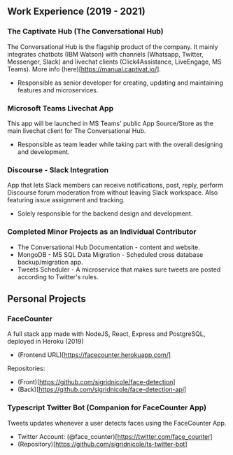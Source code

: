 ## Work Experience (2019 - 2021)

### The Captivate Hub (The Conversational Hub)

The Conversational Hub is the flagship product of the company. It mainly integrates chatbots (IBM Watson) with channels (Whatsapp,
Twitter, Messenger, Slack) and livechat clients (Click4Assistance, LiveEngage, MS Teams). More info (here)[https://manual.captivat.io/].

- Responsible as senior developer for creating, updating and maintaining features and microservices.


### Microsoft Teams Livechat App

This app will be launched in MS Teams' public App Source/Store as the main livechat client for The Conversational Hub.

- Responsible as team leader while taking part with the overall designing and development.

### Discourse - Slack Integration

App that lets Slack members can receive notifications, post, reply, perform Discourse forum moderation from without leaving Slack workspace. Also featuring issue assignment and tracking.

- Solely responsible for the backend design and development.

### Completed Minor Projects as an Individual Contributor

- The Conversational Hub Documentation - content and website.
- MongoDB - MS SQL Data Migration - Scheduled cross database backup/migration app.
- Tweets Scheduler - A microservice that makes sure tweets are
posted according to Twitter's rules.


## Personal Projects

### FaceCounter

A full stack app made with NodeJS, React, Express and PostgreSQL, deployed in Heroku (2019)

- (Frontend URL)[https://facecounter.herokuapp.com/]

Repositories:
- (Front)[https://github.com/sigridnicole/face-detection]
- (Back)[https://github.com/sigridnicole/face-detection-api]

### Typescript Twitter Bot (Companion for FaceCounter App)

Tweets updates whenever a user detects faces using the FaceCounter App.

- Twitter Account: (@face_counter)[https://twitter.com/face_counter]
- (Repository)[https://github.com/sigridnicole/ts-twitter-bot]




